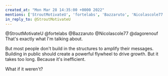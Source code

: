 ```yaml
---
created_at: "Mon Mar 28 14:35:00 +0000 2022"
mentions: ['StroutMotivateU', 'fortelabs', 'Bazzaruto', 'Nicolascole77', 'dagorenouf']
in_reply_to: @StroutMotivateU
---
```


@StroutMotivateU @fortelabs @Bazzaruto @Nicolascole77 @dagorenouf That's exactly what I'm talking about.

But most people don't build in the structures to amplify their messages. Building in public should create a powerful flywheel to drive growth. But it takes too long. Because it's inefficient.

What if it weren't?